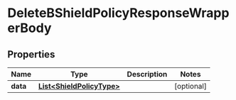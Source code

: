 

# DeleteBShieldPolicyResponseWrapperBody


## Properties

Name | Type | Description | Notes
------------ | ------------- | ------------- | -------------
**data** | [**List&lt;ShieldPolicyType&gt;**](ShieldPolicyType.md) |  |  [optional]



